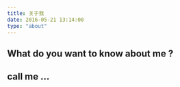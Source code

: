 ```yaml
---
title: 关于我
date: 2016-05-21 13:14:00
type: "about"
---
```


## What do you want to know about me ? 
## call me ...
